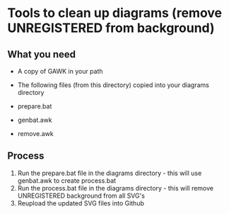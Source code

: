 # Tools to clean up diagrams (remove UNREGISTERED from background)

## What you need

- A copy of GAWK in your path
- The following files (from this directory) copied into your diagrams directory

- prepare.bat
- genbat.awk
- remove.awk

## Process

1. Run the prepare.bat file in the diagrams directory - this will use genbat.awk to create process.bat
2. Run the process.bat file in the diagrams directory - this will remove UNREGISTERED background from all SVG's
3. Reupload the updated SVG files into Github
